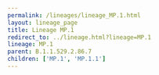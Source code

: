 ```yaml
---
permalink: /lineages/lineage_MP.1.html
layout: lineage_page
title: Lineage MP.1
redirect_to: ../lineage.html?lineage=MP.1
lineage: MP.1
parent: B.1.1.529.2.86.7
children: ['MP.1', 'MP.1.1']
---
```

